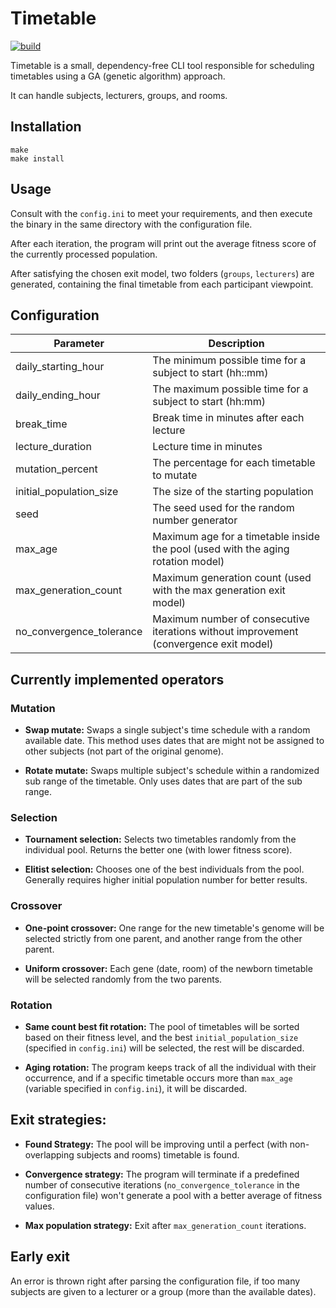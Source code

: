 # Timetable

[![build](https://github.com/Uni-Sopron/termelesiranyitas-o22-timetable-ga/actions/workflows/build.yml/badge.svg)](https://github.com/Uni-Sopron/termelesiranyitas-o22-timetable-ga/actions/workflows/build.yml)

Timetable is a small, dependency-free CLI tool responsible for scheduling timetables using a GA (genetic algorithm) approach.

It can handle subjects, lecturers, groups, and rooms.

## Installation

    make
    make install

## Usage

Consult with the `config.ini` to meet your requirements, and then execute the binary in the same directory with the configuration file.

After each iteration, the program will print out the average fitness score of the currently processed population.

After satisfying the chosen exit model, two folders (`groups`, `lecturers`) are generated, containing the final timetable from each participant viewpoint.

## Configuration

| Parameter                | Description                                                                           |
| ------------------------ | ------------------------------------------------------------------------------------- |
| daily_starting_hour      | The minimum possible time for a subject to start (hh::mm)                             |
| daily_ending_hour        | The maximum possible time for a subject to start (hh:mm)                              |
| break_time               | Break time in minutes after each lecture                                              |
| lecture_duration         | Lecture time in minutes                                                               |
| mutation_percent         | The percentage for each timetable to mutate                                           |
| initial_population_size  | The size of the starting population                                                   |
| seed                     | The seed used for the random number generator                                         |
| max_age                  | Maximum age for a timetable inside the pool (used with the aging rotation model)      |
| max_generation_count     | Maximum generation count (used with the max generation exit model)                    |
| no_convergence_tolerance | Maximum number of consecutive iterations without improvement (convergence exit model) |

## Currently implemented operators

### Mutation

- **Swap mutate:**
  Swaps a single subject's time schedule with a random available date. This method uses dates that are might not be assigned to other subjects (not part of the original genome).

- **Rotate mutate:**
  Swaps multiple subject's schedule within a randomized sub range of the timetable. Only uses dates that are part of the sub range.

### Selection

- **Tournament selection:**
  Selects two timetables randomly from the individual pool. Returns the better one (with lower fitness score).

- **Elitist selection:**
  Chooses one of the best individuals from the pool. Generally requires higher initial population number for better results.

### Crossover

- **One-point crossover:**
  One range for the new timetable's genome will be selected strictly from one parent, and another range from the other parent.

- **Uniform crossover:**
  Each gene (date, room) of the newborn timetable will be selected randomly from the two parents.

### Rotation

- **Same count best fit rotation:**
  The pool of timetables will be sorted based on their fitness level, and the best `initial_population_size` (specified in `config.ini`) will be selected, the rest will be discarded.

- **Aging rotation:**
  The program keeps track of all the individual with their occurrence, and if a specific timetable occurs more than `max_age` (variable specified in `config.ini`), it will be discarded.

## Exit strategies:

- **Found Strategy:**
  The pool will be improving until a perfect (with non-overlapping subjects and rooms) timetable is found.

- **Convergence strategy:**
  The program will terminate if a predefined number of consecutive iterations (`no_convergence_tolerance` in the configuration file) won't generate a pool with a better average of fitness values.

- **Max population strategy:**
  Exit after `max_generation_count` iterations.

## Early exit

An error is thrown right after parsing the configuration file, if too many subjects are given to a lecturer or a group (more than the available dates).

